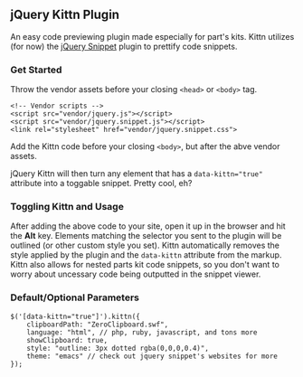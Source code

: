 ## jQuery Kittn Plugin

An easy code previewing plugin made especially for part's kits. Kittn utilizes (for now) the [jQuery Snippet](http://www.steamdev.com/snippet/) plugin to prettify code snippets.

### Get Started
Throw the vendor assets before your closing `<head>` or `<body>` tag.

    <!-- Vendor scripts -->
    <script src="vendor/jquery.js"></script>
    <script src="vendor/jquery.snippet.js"></script>
    <link rel="stylesheet" href="vendor/jquery.snippet.css">

 Add the Kittn code before your closing `<body>`, but after the abve vendor assets.
    <!-- Kittn Begin! -->
    <script src="jquery.kittn.js"></script>
    <script type="text/javascript">
        $('[data-kittn="true"]').kittn();
    </script>

jQuery Kittn will then turn any element that has a `data-kittn="true"` attribute into a toggable snippet. Pretty cool, eh?

### Toggling Kittn and Usage
After adding the above code to your site, open it up in the browser and hit the **Alt** key. Elements matching the selector you sent to the plugin will be outlined (or other custom style you set). Kittn automatically removes the style applied by the plugin and the `data-kittn` attribute from the markup. Kittn also allows for nested parts kit code snippets, so you don't want to worry about uncessary code being outputted in the snippet viewer.

### Default/Optional Parameters

    $('[data-kittn="true"]').kittn({
        clipboardPath: "ZeroClipboard.swf",
        language: "html", // php, ruby, javascript, and tons more
        showClipboard: true,
        style: "outline: 3px dotted rgba(0,0,0,0.4)",
        theme: "emacs" // check out jquery snippet's websites for more
    });
